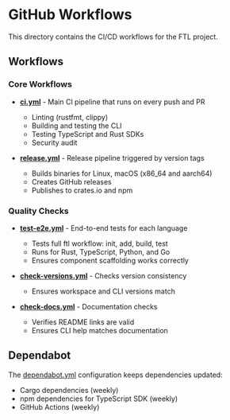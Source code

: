 # GitHub Workflows

This directory contains the CI/CD workflows for the FTL project.

## Workflows

### Core Workflows

- **[ci.yml](./ci.yml)** - Main CI pipeline that runs on every push and PR
  - Linting (rustfmt, clippy)
  - Building and testing the CLI
  - Testing TypeScript and Rust SDKs
  - Security audit

- **[release.yml](./release.yml)** - Release pipeline triggered by version tags
  - Builds binaries for Linux, macOS (x86_64 and aarch64)
  - Creates GitHub releases
  - Publishes to crates.io and npm

### Quality Checks

- **[test-e2e.yml](./test-e2e.yml)** - End-to-end tests for each language
  - Tests full ftl workflow: init, add, build, test
  - Runs for Rust, TypeScript, Python, and Go
  - Ensures component scaffolding works correctly

- **[check-versions.yml](./check-versions.yml)** - Checks version consistency
  - Ensures workspace and CLI versions match

- **[check-docs.yml](./check-docs.yml)** - Documentation checks
  - Verifies README links are valid
  - Ensures CLI help matches documentation

## Dependabot

The [dependabot.yml](../dependabot.yml) configuration keeps dependencies updated:
- Cargo dependencies (weekly)
- npm dependencies for TypeScript SDK (weekly)
- GitHub Actions (weekly)